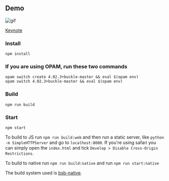 ## Demo

![gif](https://media.giphy.com/media/QmKwn3tsLTYbacKes5/giphy.gif)

[Keynote](http://bit.ly/OGalaga)

### Install

```
npm install
```

### If you are using OPAM, run these two commands

```
opam switch create 4.02.3+buckle-master && eval $(opam env)
opam switch 4.02.3+buckle-master && eval $(opam env)
```

### Build

```
npm run build
```

### Start

```
npm start
```

To build to JS run `npm run build:web` and then run a static server, like `python -m SimpleHTTPServer` and go to `localhost:8000`. If you're using safari you can simply open the `index.html` and tick `Develop > Disable Cross-Origin Restrictions`.

To build to native run `npm run build:native` and run `npm run start:native`

The build system used is [bsb-native](https://github.com/bsansouci/bucklescript).
